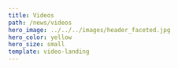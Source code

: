 ```yaml
---
title: Videos
path: /news/videos
hero_image: ../../../images/header_faceted.jpg
hero_color: yellow
hero_size: small
template: video-landing
---
```

